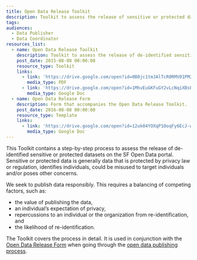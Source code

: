 ```yaml
---
title: Open Data Release Toolkit
description: Toolkit to assess the release of sensitive or protected datasets on the open data portal. Including a guide and supporting form.
tags:
audiences:
  - Data Publisher
  - Data Coordinator
resources_list:
  - name: Open Data Release Toolkit
    description: Toolkit to assess the release of de-identified sensitive or protected datasets on the open data portal.
    post_date: 2015-08-08 00:00:00
    resource_type: Toolkit
    links:
      - link: 'https://drive.google.com/open?id=0B0jc1tmJAlTcR0RMV01PM2NyNDA'
        media_type: PDF
      - link: 'https://drive.google.com/open?id=1MhvEuGKFuGY2vLcNqiXBsPjCzxYebe4dJicRWe6gf_s'
        media_type: Google Doc
  - name: Open Data Release Form
    description: Form that accompanies the Open Data Release Toolkit.
    post_date: 2016-08-08 00:00:00
    resource_type: Template
    links:
      - link: 'https://drive.google.com/open?id=12uk04YOXqP10oqFy6EcJ-wRa0IrGx1B-BaCNUITP-EA'
        media_type: Google Doc
---
```



This Toolkit contains a step-by-step process to assess the release of de-identified sensitive or protected datasets on the SF Open Data portal. Sensitive or protected data is generally data that is protected by privacy law or regulation, identifies individuals, could be misused to target individuals and/or poses other concerns.

We seek to publish data responsibly. This requires a balancing of competing factors, such as:

* the value of publishing the data,
* an individual’s expectation of privacy,
* repercussions to an individual or the organization from re-identification, and
* the likelihood of re-identification.

The Toolkit covers the process in detail. It is used in conjunction with the [Open Data Release Form](https://drive.google.com/open?id=12uk04YOXqP10oqFy6EcJ-wRa0IrGx1B-BaCNUITP-EA)&nbsp;when going through the [open data publishing process](https://datasf-github-io-jasonlally.c9users.io/publishing/submission-guidelines/#toc3).